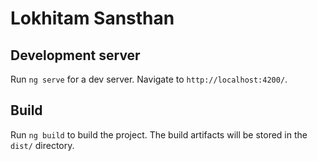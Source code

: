# Lokhitam Sansthan

## Development server

Run `ng serve` for a dev server.
Navigate to `http://localhost:4200/`.

## Build

Run `ng build` to build the project.
The build artifacts will be stored in the `dist/` directory.